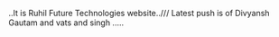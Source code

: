 ..It is Ruhil Future Technologies website../// Latest push is of Divyansh Gautam and vats and singh
.....
